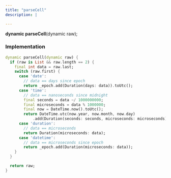 ```yaml
---
title: "parseCell"
description: |

---
```

<span class="dart-code"><strong>dynamic parseCell</strong>(<span class="nobr">dynamic raw</span>);</span>


### Implementation
```dart
dynamic parseCell(dynamic raw) {
  if (raw is List && raw.length == 2) {
    final int data = raw.last;
    switch (raw.first) {
      case 'date':
        // data == days since epoch
        return _epoch.add(Duration(days: data)).toUtc();
      case 'time':
        // data == nanoseconds since midnight
        final seconds = data ~/ 1000000000;
        final microseconds = data % 1000000;
        final now = DateTime.now().toUtc();
        return DateTime.utc(now.year, now.month, now.day)
            .add(Duration(seconds: seconds, microseconds: microseconds));
      case 'duration':
        // data == microseconds
        return Duration(microseconds: data);
      case 'datetime':
        // data == microseconds since epoch
        return _epoch.add(Duration(microseconds: data));
    }
  }

  return raw;
}
```

[dynamic]: #